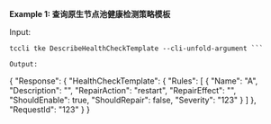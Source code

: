 **Example 1: 查询原生节点池健康检测策略模板**



Input: 

```
tccli tke DescribeHealthCheckTemplate --cli-unfold-argument ```

Output: 
```
{
    "Response": {
        "HealthCheckTemplate": {
            "Rules": [
                {
                    "Name": "A",
                    "Description": "",
                    "RepairAction": "restart",
                    "RepairEffect": "",
                    "ShouldEnable": true,
                    "ShouldRepair": false,
                    "Severity": "123"
                }
            ]
        },
        "RequestId": "123"
    }
}
```

